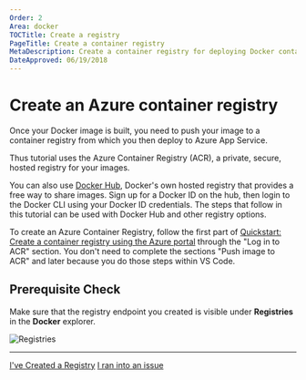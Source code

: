 ```yaml
---
Order: 2
Area: docker
TOCTitle: Create a registry
PageTitle: Create a container registry
MetaDescription: Create a container registry for deploying Docker containers to Azure App Services with Visual Studio Code
DateApproved: 06/19/2018
---
```

# Create an Azure container registry

Once your Docker image is built, you need to push your image to a container registry from which you then deploy to Azure App Service.

Thus tutorial uses the Azure Container Registry (ACR), a private, secure, hosted registry for your images.

You can also use [Docker Hub](https://hub.docker.com/), Docker's own hosted registry that provides a free way to share images. Sign up for a Docker ID on the hub, then login to the Docker CLI using your Docker ID credentials. The steps that follow in this tutorial can be used with Docker Hub and other registry options.

To create an Azure Container Registry, follow the first part of [Quickstart: Create a container registry using the Azure portal](https://docs.microsoft.com/en-us/azure/container-registry/container-registry-get-started-portal) through the "Log in to ACR" section. You don't need to complete the sections "Push image to ACR" and later because you do those steps within VS Code.

## Prerequisite Check

Make sure that the registry endpoint you created is visible under **Registries** in the **Docker** explorer.

![Registries](images/docker-extension/registries.png)

----

<a class="tutorial-next-btn" href="/tutorials/docker-extension/containerize-app">I've Created a Registry</a>
<a class="tutorial-feedback-btn" onclick="reportIssue('docker-extension', 'getting-started')" href="javascript:void(0)">I ran into an issue</a>
